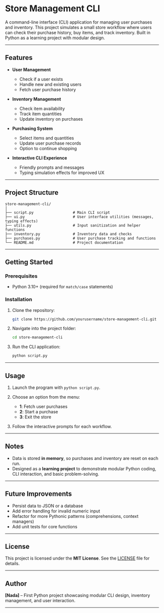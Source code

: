 # Store Management CLI

A command-line interface (CLI) application for managing user purchases and inventory. This project simulates a small store workflow where users can check their purchase history, buy items, and track inventory. Built in Python as a learning project with modular design.

---

## Features

* **User Management**

  * Check if a user exists
  * Handle new and existing users
  * Fetch user purchase history

* **Inventory Management**

  * Check item availability
  * Track item quantities
  * Update inventory on purchases

* **Purchasing System**

  * Select items and quantities
  * Update user purchase records
  * Option to continue shopping

* **Interactive CLI Experience**

  * Friendly prompts and messages
  * Typing simulation effects for improved UX

---

## Project Structure

```
store-management-cli/
│
├── script.py                  # Main CLI script
├── ui.py                      # User interface utilities (messages, typing effects)
├── utils.py                   # Input sanitization and helper functions
├── inventory.py               # Inventory data and checks
├── purchases.py               # User purchase tracking and functions
└── README.md                  # Project documentation
```

---

## Getting Started

### Prerequisites

* Python 3.10+ (required for `match/case` statements)

### Installation

1. Clone the repository:

   ```bash
   git clone https://github.com/yourusername/store-management-cli.git
   ```
2. Navigate into the project folder:

   ```bash
   cd store-management-cli
   ```
3. Run the CLI application:

   ```bash
   python script.py
   ```

---

## Usage

1. Launch the program with `python script.py`.

2. Choose an option from the menu:

   * **1**: Fetch user purchases
   * **2**: Start a purchase
   * **3**: Exit the store

3. Follow the interactive prompts for each workflow.

---

## Notes

* Data is stored **in memory**, so purchases and inventory are reset on each run.
* Designed as a **learning project** to demonstrate modular Python coding, CLI interaction, and basic problem-solving.

---

## Future Improvements

* Persist data to JSON or a database
* Add error handling for invalid numeric input
* Refactor for more Pythonic patterns (comprehensions, context managers)
* Add unit tests for core functions

---

## License

This project is licensed under the **MIT License**. See the [LICENSE](LICENSE) file for details.

---

## Author

**\[Nada]** – First Python project showcasing modular CLI design, inventory management, and user interaction.

---
